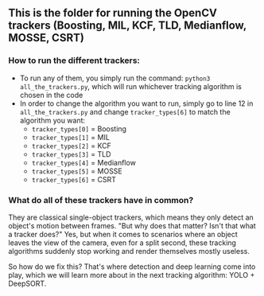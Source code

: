 ## This is the folder for running the OpenCV trackers (Boosting, MIL, KCF, TLD, Medianflow, MOSSE, CSRT)

### How to run the different trackers:
- To run any of them, you simply run the command: `python3 all_the_trackers.py`, which will run whichever tracking algorithm is chosen in the code
- In order to change the algorithm you want to run, simply go to line 12 in `all_the_trackers.py` and change `tracker_types[6]` to match the algorithm you want:
  - `tracker_types[0]` = Boosting
  - `tracker_types[1]` = MIL
  - `tracker_types[2]` = KCF
  - `tracker_types[3]` = TLD
  - `tracker_types[4]` = Medianflow
  - `tracker_types[5]` = MOSSE
  - `tracker_types[6]` = CSRT

### What do all of these trackers have in common?
They are classical single-object trackers, which means they only detect an object's motion between frames. "But why does that matter? Isn't that what a tracker does?" 
Yes, but when it comes to scenarios where an object leaves the view of the camera, even for a split second, these tracking algorithms suddenly stop working and render themselves mostly useless.


So how do we fix this? That's where detection and deep learning come into play, which we will learn more about in the next tracking algorithm: YOLO + DeepSORT.

